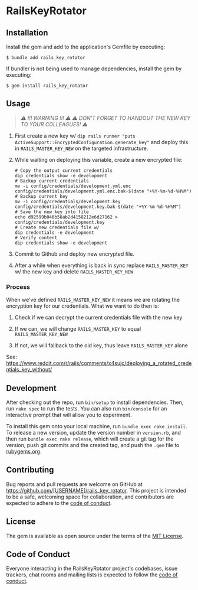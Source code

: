 # RailsKeyRotator

## Installation

Install the gem and add to the application's Gemfile by executing:

    $ bundle add rails_key_rotator

If bundler is not being used to manage dependencies, install the gem by executing:

    $ gem install rails_key_rotator

## Usage

> _*⚠️ !!! WARNING !!! ⚠️*_
> _*⚠️ DON'T FORGET TO HANDOUT THE NEW KEY TO YOUR COLLEAGUES! ⚠️*_

1. First create a new key w/ `dip rails runner "puts ActiveSupport::EncryptedConfiguration.generate_key"` and deploy this in `RAILS_MASTER_KEY_NEW` on the targeted infrastructure.

2. While waiting on deploying this variable, create a new encrypted file:

   ```shell
   # Copy the output current credentials
   dip credentials show -e development
   # Backup current credentials
   mv -i config/credentials/development.yml.enc config/credentials/development.yml.enc.bak-$(date "+%Y-%m-%d-%H%M")
   # Backup current key
   mv -i config/credentials/development.key config/credentials/development.key.bak-$(date "+%Y-%m-%d-%H%M")
   # Save the new key into file
   echo d92599b046b58ab2d4158212e6d27162 > config/credentials/development.key
   # Create new credentials file w/
   dip credentials -e development
   # Verify content
   dip credentials show -e development
   ```

3. Commit to Github and deploy new encrypted file.

4. After a while when everything is back in sync replace `RAILS_MASTER_KEY` w/ the new key and delete `RAILS_MASTER_KEY_NEW`

### Process

When we've defined `RAILS_MASTER_KEY_NEW` it means we are rotating the encryption key for our credentials. What we want to do then is:

1. Check if we can decrypt the current credentials file with the new key

2. If we can, we will change `RAILS_MASTER_KEY` to equal `RAILS_MASTER_KEY_NEW`

3. If not, we will fallback to the old key, thus leave `RAILS_MASTER_KEY` alone

See: https://www.reddit.com/r/rails/comments/x4sujc/deploying_a_rotated_credentials_key_without/


## Development

After checking out the repo, run `bin/setup` to install dependencies. Then, run `rake spec` to run the tests. You can also run `bin/console` for an interactive prompt that will allow you to experiment.

To install this gem onto your local machine, run `bundle exec rake install`. To release a new version, update the version number in `version.rb`, and then run `bundle exec rake release`, which will create a git tag for the version, push git commits and the created tag, and push the `.gem` file to [rubygems.org](https://rubygems.org).

## Contributing

Bug reports and pull requests are welcome on GitHub at https://github.com/[USERNAME]/rails_key_rotator. This project is intended to be a safe, welcoming space for collaboration, and contributors are expected to adhere to the [code of conduct](https://github.com/[USERNAME]/rails_key_rotator/blob/master/CODE_OF_CONDUCT.md).

## License

The gem is available as open source under the terms of the [MIT License](https://opensource.org/licenses/MIT).

## Code of Conduct

Everyone interacting in the RailsKeyRotator project's codebases, issue trackers, chat rooms and mailing lists is expected to follow the [code of conduct](https://github.com/[USERNAME]/rails_key_rotator/blob/master/CODE_OF_CONDUCT.md).
